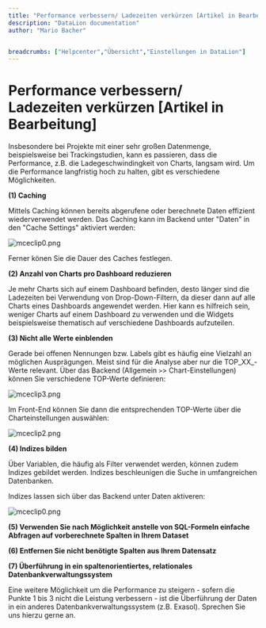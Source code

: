 ```yaml
---
title: "Performance verbessern/ Ladezeiten verkürzen [Artikel in Bearbeitung]"
description: "DataLion documentation"
author: "Mario Bacher"


breadcrumbs: ["Helpcenter","Übersicht","Einstellungen in DataLion"]
---
```


# Performance verbessern/ Ladezeiten verkürzen [Artikel in Bearbeitung]

Insbesondere bei Projekte mit einer sehr großen Datenmenge, beispielsweise bei Trackingstudien, kann es passieren, dass die Performance, z.B. die Ladegeschwindingkeit von Charts, langsam wird. Um die Performance langfristig hoch zu halten, gibt es verschiedene Möglichkeiten.

**(1) Caching**

Mittels Caching können bereits abgerufene oder berechnete Daten effizient wiederverwendet werden. Das Caching kann im Backend unter "Daten" in den "Cache Settings" aktiviert werden:

![mceclip0.png](/img/86048804.png)

Ferner könen Sie die Dauer des Caches festlegen.

**(2) Anzahl von Charts pro Dashboard reduzieren**

Je mehr Charts sich auf einem Dashboard befinden, desto länger sind die Ladezeiten bei Verwendung von Drop-Down-Filtern, da dieser dann auf alle Charts eines Dashboards angewendet werden. Hier kann es hilfreich sein, weniger Charts auf einem Dashboard zu verwenden und die Widgets beispielsweise thematisch auf verschiedene Dashboards aufzuteilen. 

**(3) Nicht alle Werte einblenden**

Gerade bei offenen Nennungen bzw. Labels gibt es häufig eine Vielzahl an möglichen Ausprägungen. Meist sind für die Analyse aber nur die TOP_XX_\-Werte relevant. Über das Backend (Allgemein `>`> Chart-Einstellungen) können Sie verschiedene TOP-Werte definieren: 

![mceclip3.png](/img/86048811.png)

Im Front-End können Sie dann die entsprechenden TOP-Werte über die Charteinstellungen auswählen:

![mceclip2.png](/img/86048817.png)

**(4) Indizes bilden**

Über Variablen, die häufig als Filter verwendet werden, können zudem Indizes gebildet werden. Indizes beschleunigen die Suche in umfangreichen Datenbanken.

Indizes lassen sich über das Backend unter Daten aktiveren:

![mceclip0.png](/img/86048804.png)

**(5) Verwenden Sie nach Möglichkeit anstelle von SQL-Formeln einfache Abfragen auf vorberechnete Spalten in Ihrem Dataset**

**(6) Entfernen Sie nicht benötigte Spalten aus Ihrem Datensatz**

**(7) Überführung in ein spaltenorientiertes, relationales Datenbankverwaltungssystem**

Eine weitere Möglichkeit um die Performance zu steigern - sofern die Punkte 1 bis 3 nicht die Leistung verbessern - ist die Überführung der Daten in ein anderes Datenbankverwaltungssystem (z.B. Exasol). Sprechen Sie uns hierzu gerne an.
